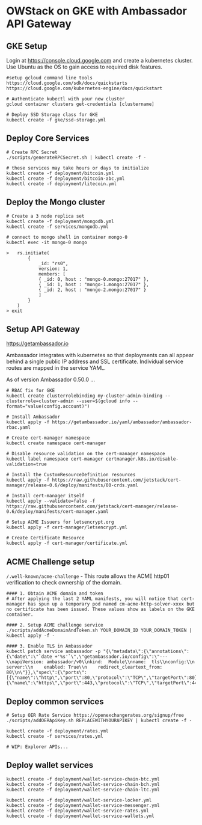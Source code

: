 # OWStack on GKE with Ambassador API Gateway

## GKE Setup

Login at https://console.cloud.google.com and create a kubernetes cluster. Use Ubuntu as the OS to gain access to required disk features.
```
#setup gcloud command line tools
https://cloud.google.com/sdk/docs/quickstarts
https://cloud.google.com/kubernetes-engine/docs/quickstart

# Authenticate kubectl with your new cluster
gcloud container clusters get-credentials [clustername]

# Deploy SSD Storage class for GKE
kubectl create -f gke/ssd-storage.yml
```

## Deploy Core Services
```
# Create RPC Secret
./scripts/generateRPCSecret.sh | kubectl create -f -

# these services may take hours or days to initialize
kubectl create -f deployment/bitcoin.yml
kubectl create -f deployment/bitcoin-abc.yml
kubectl create -f deployment/litecoin.yml

```

## Deploy the Mongo cluster
```
# Create a 3 node replica set
kubectl create -f deployment/mongodb.yml
kubectl create -f services/mongodb.yml

# connect to mongo shell in container mongo-0
kubectl exec -it mongo-0 mongo

>   rs.initiate(
        {
            _id: "rs0",
            version: 1,
            members: [
            { _id: 0, host : "mongo-0.mongo:27017" },
            { _id: 1, host : "mongo-1.mongo:27017" },
            { _id: 2, host : "mongo-2.mongo:27017" }
            ]
        }
    )
> exit
```

## Setup API Gateway

https://getambassador.io

Ambassador integrates with kubernetes so that deployments can all appear behind a single public IP address and SSL certificate. Individual service routes are mapped in the service YAML.

As of version Ambassador 0.50.0 ...

```
# RBAC fix for GKE
kubectl create clusterrolebinding my-cluster-admin-binding --clusterrole=cluster-admin --user=$(gcloud info --format="value(config.account)")

# Install Ambassador
kubectl apply -f https://getambassador.io/yaml/ambassador/ambassador-rbac.yaml

# Create cert-manager namespace
kubectl create namespace cert-manager

# Disable resource validation on the cert-manager namespace
kubectl label namespace cert-manager certmanager.k8s.io/disable-validation=true

# Install the CustomResourceDefinition resources
kubectl apply -f https://raw.githubusercontent.com/jetstack/cert-manager/release-0.6/deploy/manifests/00-crds.yaml

# Install cert-manager itself
kubectl apply --validate=false -f https://raw.githubusercontent.com/jetstack/cert-manager/release-0.6/deploy/manifests/cert-manager.yaml

# Setup ACME Issuers for letsencrypt.org
kubectl apply -f cert-manager/letsencrypt.yml

# Create Certificate Resource
kubectl apply -f cert-manager/certificate.yml
```

## ACME Challenge setup
 `/.well-known/acme-challenge` - This route allows the ACME http01 verification to check ownership of the domain.

```
#### 1. Obtain ACME domain and token
# After applying the last 2 YAML manifests, you will notice that cert-manager has spun up a temporary pod named cm-acme-http-solver-xxxx but no certificate has been issued. These values show as labels on the GKE container.

#### 2. Setup ACME challenge service
./scripts/addAcmeDomainAndToken.sh YOUR_DOMAIN_ID YOUR_DOMAIN_TOKEN | kubectl apply -f -

#### 3. Enable TLS in Ambassador
kubectl patch service ambassador -p "{\"metadata\":{\"annotations\":{\"date\":\"`date +'%s'`\",\"getambassador.io/config\":\"---\\napiVersion: ambassador/v0\\nkind:  Module\\nname:  tls\\nconfig:\\n  server:\\n    enabled: True\\n    redirect_cleartext_from: 80\\n\"}},\"spec\":{\"ports\":[{\"name\":\"http\",\"port\":80,\"protocol\":\"TCP\",\"targetPort\":80},{\"name\":\"https\",\"port\":443,\"protocol\":\"TCP\",\"targetPort\":443}]}}"
```

## Deploy common services

```
# Setup OER Rate Service https://openexchangerates.org/signup/free
./scripts/addOERApiKey.sh REPLACEWITHYOURAPIKEY | kubectl create -f -

kubectl create -f deployment/rates.yml
kubectl create -f services/rates.yml

# WIP: Explorer APIs...
```

## Deploy wallet services

```
kubectl create -f deployment/wallet-service-chain-btc.yml
kubectl create -f deployment/wallet-service-chain-bch.yml
kubectl create -f deployment/wallet-service-chain-ltc.yml

kubectl create -f deployment/wallet-service-locker.yml
kubectl create -f deployment/wallet-service-messenger.yml
kubectl create -f deployment/wallet-service-rates.yml
kubectl create -f deployment/wallet-service-wallets.yml
```
